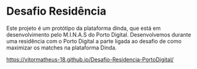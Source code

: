 # Desafio Residência
Este projeto é um protótipo da plataforma dinda, que está em desenvolvimento pelo M.I.N.A.S do Porto Digital.
Desenvolvemos durante uma residência com o Porto Digital a parte ligada ao desafio de como maximizar os matches na plataforma Dinda.

https://vitormatheus-18.github.io/Desafio-Residencia-PortoDigital/

